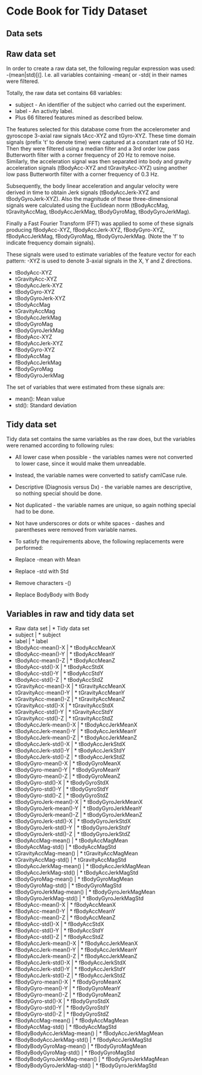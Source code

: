 # Code Book for Tidy Dataset
## Data sets

## Raw data set

In order to create a raw data set, the following regular expression was used: -(mean|std)[(]. I.e. all variables containing -mean( or -std( in their names were filtered.

Totally, the raw data set contains 68 variables:

* subject - An identifier of the subject who carried out the experiment.
* label - An activity label.
* Plus 66 filtered features mined as described below.

The features selected for this database come from the accelerometer and gyroscope 3-axial raw signals tAcc-XYZ and tGyro-XYZ. These time domain signals (prefix 't' to denote time) were captured at a constant rate of 50 Hz. Then they were filtered using a median filter and a 3rd order low pass Butterworth filter with a corner frequency of 20 Hz to remove noise. Similarly, the acceleration signal was then separated into body and gravity acceleration signals (tBodyAcc-XYZ and tGravityAcc-XYZ) using another low pass Butterworth filter with a corner frequency of 0.3 Hz.

Subsequently, the body linear acceleration and angular velocity were derived in time to obtain Jerk signals (tBodyAccJerk-XYZ and tBodyGyroJerk-XYZ). Also the magnitude of these three-dimensional signals were calculated using the Euclidean norm (tBodyAccMag, tGravityAccMag, tBodyAccJerkMag, tBodyGyroMag, tBodyGyroJerkMag).

Finally a Fast Fourier Transform (FFT) was applied to some of these signals producing fBodyAcc-XYZ, fBodyAccJerk-XYZ, fBodyGyro-XYZ, fBodyAccJerkMag, fBodyGyroMag, fBodyGyroJerkMag. (Note the 'f' to indicate frequency domain signals).

These signals were used to estimate variables of the feature vector for each pattern:
-XYZ is used to denote 3-axial signals in the X, Y and Z directions.

  * tBodyAcc-XYZ
  * tGravityAcc-XYZ
  * tBodyAccJerk-XYZ
  * tBodyGyro-XYZ
  * tBodyGyroJerk-XYZ
  * tBodyAccMag
  * tGravityAccMag
  * tBodyAccJerkMag
  * tBodyGyroMag
  * tBodyGyroJerkMag
  * fBodyAcc-XYZ
  * fBodyAccJerk-XYZ
  * fBodyGyro-XYZ
  * fBodyAccMag
  * fBodyAccJerkMag
  * fBodyGyroMag
  * fBodyGyroJerkMag

The set of variables that were estimated from these signals are:

* mean(): Mean value
* std(): Standard deviation
## Tidy data set

Tidy data set contains the same variables as the raw does, but the variables were renamed according to following rules:

* All lower case when possible - the variables names were not converted to lower case, since it would make them unreadable. 
* Instead, the variable names were converted to satisfy camlCase rule.
* Descriptive (Diagnosis versus Dx) - the variable names are descriptive, so nothing special should be done.
* Not duplicated - the variable names are unique, so again nothing special had to be done.
* Not have underscores or dots or white spaces - dashes and parentheses were removed from variable names.
* To satisfy the requirements above, the following replacements were performed:

* Replace -mean with Mean
* Replace -std with Std
* Remove characters -()
* Replace BodyBody with Body
## Variables in raw and tidy data set

* Raw data set | * Tidy data set
* subject	| * subject
* label	|  * label
* tBodyAcc-mean()-X |	* tBodyAccMeanX
* tBodyAcc-mean()-Y |	* tBodyAccMeanY
* tBodyAcc-mean()-Z	| * tBodyAccMeanZ
* tBodyAcc-std()-X	| * tBodyAccStdX
* tBodyAcc-std()-Y	| * tBodyAccStdY
* tBodyAcc-std()-Z	| * tBodyAccStdZ
* tGravityAcc-mean()-X	| * tGravityAccMeanX
* tGravityAcc-mean()-Y	| * tGravityAccMeanY
* tGravityAcc-mean()-Z	| * tGravityAccMeanZ
* tGravityAcc-std()-X	| * tGravityAccStdX
* tGravityAcc-std()-Y	| * tGravityAccStdY
* tGravityAcc-std()-Z	| * tGravityAccStdZ
* tBodyAccJerk-mean()-X	| * tBodyAccJerkMeanX
* tBodyAccJerk-mean()-Y	| * tBodyAccJerkMeanY
* tBodyAccJerk-mean()-Z	| * tBodyAccJerkMeanZ
* tBodyAccJerk-std()-X	| * tBodyAccJerkStdX
* tBodyAccJerk-std()-Y	| * tBodyAccJerkStdY
* tBodyAccJerk-std()-Z	| * tBodyAccJerkStdZ
* tBodyGyro-mean()-X	| * tBodyGyroMeanX
* tBodyGyro-mean()-Y	| * tBodyGyroMeanY
* tBodyGyro-mean()-Z	| * tBodyGyroMeanZ
* tBodyGyro-std()-X	| * tBodyGyroStdX
* tBodyGyro-std()-Y	| * tBodyGyroStdY
* tBodyGyro-std()-Z	| * tBodyGyroStdZ
* tBodyGyroJerk-mean()-X	| * tBodyGyroJerkMeanX
* tBodyGyroJerk-mean()-Y	| * tBodyGyroJerkMeanY
* tBodyGyroJerk-mean()-Z	| * tBodyGyroJerkMeanZ
* tBodyGyroJerk-std()-X	| * tBodyGyroJerkStdX
* tBodyGyroJerk-std()-Y	| * tBodyGyroJerkStdY
* tBodyGyroJerk-std()-Z	| * tBodyGyroJerkStdZ
* tBodyAccMag-mean()	| * tBodyAccMagMean
* tBodyAccMag-std()	| * tBodyAccMagStd
* tGravityAccMag-mean()	| * tGravityAccMagMean
* tGravityAccMag-std()	| * tGravityAccMagStd
* tBodyAccJerkMag-mean()	| * tBodyAccJerkMagMean
* tBodyAccJerkMag-std()	| * tBodyAccJerkMagStd
* tBodyGyroMag-mean()	| * tBodyGyroMagMean
* tBodyGyroMag-std()	| * tBodyGyroMagStd
* tBodyGyroJerkMag-mean()	| * tBodyGyroJerkMagMean
* tBodyGyroJerkMag-std()	| * tBodyGyroJerkMagStd
* fBodyAcc-mean()-X	| * fBodyAccMeanX
* fBodyAcc-mean()-Y	| * fBodyAccMeanY
* fBodyAcc-mean()-Z	| * fBodyAccMeanZ
* fBodyAcc-std()-X	| * fBodyAccStdX
* fBodyAcc-std()-Y	| * fBodyAccStdY
* fBodyAcc-std()-Z	| * fBodyAccStdZ
* fBodyAccJerk-mean()-X	| * fBodyAccJerkMeanX
* fBodyAccJerk-mean()-Y	| * fBodyAccJerkMeanY
* fBodyAccJerk-mean()-Z	| * fBodyAccJerkMeanZ
* fBodyAccJerk-std()-X	| * fBodyAccJerkStdX
* fBodyAccJerk-std()-Y	| * fBodyAccJerkStdY
* fBodyAccJerk-std()-Z	| * fBodyAccJerkStdZ
* fBodyGyro-mean()-X	| * fBodyGyroMeanX
* fBodyGyro-mean()-Y	| * fBodyGyroMeanY
* fBodyGyro-mean()-Z	| * fBodyGyroMeanZ
* fBodyGyro-std()-X	| * fBodyGyroStdX
* fBodyGyro-std()-Y	| * fBodyGyroStdY
* fBodyGyro-std()-Z	| * fBodyGyroStdZ
* fBodyAccMag-mean()	| * fBodyAccMagMean
* fBodyAccMag-std()	| * fBodyAccMagStd
* fBodyBodyAccJerkMag-mean()	| * fBodyAccJerkMagMean
* fBodyBodyAccJerkMag-std()	| * fBodyAccJerkMagStd
* fBodyBodyGyroMag-mean()	| * fBodyGyroMagMean
* fBodyBodyGyroMag-std()	| * fBodyGyroMagStd
* fBodyBodyGyroJerkMag-mean()	| * fBodyGyroJerkMagMean
* fBodyBodyGyroJerkMag-std()	| * fBodyGyroJerkMagStd
